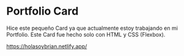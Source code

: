 # Portfolio Card
Hice este pequeño Card ya que actualmente estoy trabajando en mi Portfolio. Este Card fue hecho solo con HTML y CSS (Flexbox).
 
https://holasoybrian.netlify.app/
